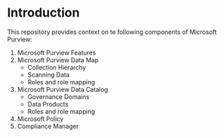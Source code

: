 # Introduction
This repository provides context on te following components of Microsoft Purview:
1. Microsoft Purview Features
2. Microsoft Purview Data Map
    - Collection Hierarchy
    - Scanning Data
    - Roles and role mapping
3. Microsoft Purview Data Catalog
    - Governance Domains
    - Data Products
    - Roles and role mapping
4. Microsoft Policy
5. Compliance Manager
